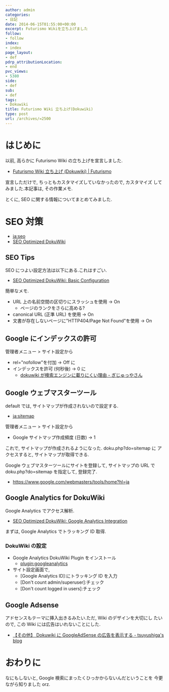 ```yaml
---
author: admin
categories:
- 日記
date: 2014-06-15T01:55:00+00:00
excerpt: Futurismo Wikiを立ち上げました
follow:
- follow
index:
- index
page_layout:
- def
pdrp_attributionLocation:
- end
pvc_views:
- 5380
side:
- def
sub:
- def
tags:
- Dokuwiki
title: Futurismo Wiki 立ち上げ(Dokuwiki)
type: post
url: /archives/=2500
---
```


はじめに
========

以前, 高らかに Futurismo Wiki の立ち上げを宣言しました.

-   [Futurismo Wiki 立ち上げ (Dokuwiki) |
    Futurismo](https://futurismo.biz/archives/2500)

宣言しただけで, ちっともカスタマイズしていなかったので, カスタマイズ
してみました.本記事は, その作業メモ.

とくに, SEO に関する情報についてまとめてみました.

SEO 対策
========

-   [ja:seo](https://www.dokuwiki.org/ja:seo)
-   [SEO Optimized
    DokuWiki](http://en.seowiki.info/best_practices/seo_optimized_dokuwiki)

SEO Tips
--------

SEO につよい設定方法は以下にある.これはすごい.

-   [SEO Optimized DokuWiki: Basic
    Configuration](http://en.seowiki.info/best_practices/seo_optimized_dokuwiki/basic_configuration)

簡単なメモ.

-   URL 上の名前空間の区切りにスラッシュを使用 -&gt; On
    -   ページのランクをさらに高める?
-   canonical URL (正準 URL) を使用 -&gt; On
-   文書が存在しないページに"HTTP404/Page Not Found"を使用 -&gt; On

Google にインデックスの許可
---------------------------

管理者メニュー &gt; サイト設定から

-   rel="nofollow"を付加 -&gt; Off に
-   インデックスを許可 (何秒後) -&gt; 0 に
    -   [dokuwiki が検索エンジンに載りにくい理由 -
        ぎじゅっやさん](http://hain.jp/index.php/tech-j/2007/11/12/p191)

Google ウェブマスターツール
---------------------------

default では, サイトマップが作成されないので設定する.

-   [ja:sitemap ](https://www.dokuwiki.org/ja:sitemap)

管理者メニュー &gt; サイト設定から

-   Google サイトマップ作成頻度 (日数) -&gt; 1

これで, サイトマップが作成されるようになった. doku.php?do=sitemap に
アクセスすると, サイトマップが取得できる.

Google ウェブマスターツールにサイトを登録して, サイトマップの URL で
doku.php?do=sitemap を指定して, 登録完了.

-   <https://www.google.com/webmasters/tools/home?hl=ja>

Google Analytics for DokuWiki
-----------------------------

Google Analytics でアクセス解析.

-   [SEO Optimized DokuWiki: Google Analytics
    Integration](http://en.seowiki.info/best_practices/seo_optimized_dokuwiki/integration/google_analytics)

まずは, Google Analytics でトラッキング ID 取得.

### DokuWiki の設定

-   Google Analytics DokuWiki Plugin をインストール
    -   [plugin:googleanalytics](https://www.dokuwiki.org/plugin:googleanalytics)
-   サイト設定画面で,
    -   \[Google Analytics ID\]:にトラッキング ID を入力
    -   \[Don't count admin/superuser\]:チェック
    -   \[Don't count logged in users\]:チェック

Google Adsense
--------------

アドセンスもテーマに挿入出きるみたい.ただ, Wiki のデザインを大切にし
たいので, この Wiki には広告はいれないことにした.

-   [【その他】 Dokuwiki に GoogleAdSense の広告を表示する -
    tsuyushiga's
    blog](http://tsuyushiga.hatenablog.jp/entry/2014/03/02/000748)

おわりに
========

なにもしないと, Google 検索にまったくひっかからないんだということを
今更ながら知りました orz.
